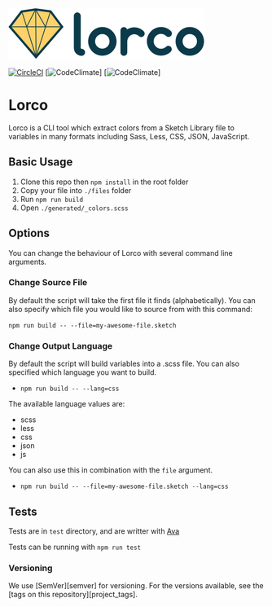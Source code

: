![Lorco logo](docs/images/lorco-logo.png)

[![CircleCI](https://img.shields.io/circleci/project/github/turbulent/lorco/master.svg)](https://circleci.com/gh/turbulent/lorco) [![CodeClimate](https://img.shields.io/codeclimate/coverage/turbulent/lorco.svg)] [![CodeClimate](https://img.shields.io/codeclimate/maintainability/turbulent/lorco.svg)]


# Lorco

Lorco is a CLI tool which extract colors from a Sketch Library file
to variables in many formats including Sass, Less, CSS, JSON, JavaScript.

## Basic Usage

1. Clone this repo then `npm install` in the root folder
2. Copy your file into `./files` folder
3. Run `npm run build`
4. Open `./generated/_colors.scss`

## Options

You can change the behaviour of Lorco with several command line arguments.

### Change Source File

By default the script will take the first file it finds (alphabetically).
You can also specify which file you would like to source from with this command:

`npm run build -- --file=my-awesome-file.sketch`

### Change Output Language

By default the script will build variables into a .scss file.
You can also specified which language you want to build.

- `npm run build -- --lang=css`

The available language values are:
- scss
- less
- css
- json
- js

You can also use this in combination with the `file` argument.

- `npm run build -- --file=my-awesome-file.sketch --lang=css`

## Tests

Tests are in `test` directory, and are writter with [Ava](https://github.com/avajs/ava)

Tests can be running with `npm run test`

### Versioning

We use [SemVer][semver] for versioning. For the versions available, see the [tags on this repository][project_tags].
